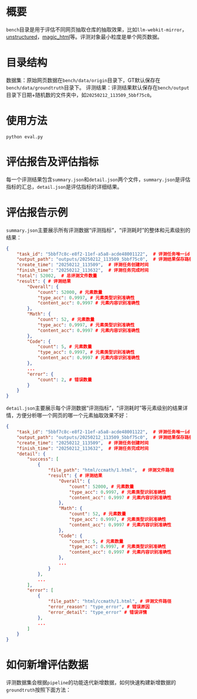 # 概要

`bench`目录是用于评估不同网页抽取仓库的抽取效果，比如`llm-webkit-mirror`，[unstructured](https://github.com/Unstructured-IO/unstructured)，[magic_html](https://github.com/opendatalab/magic-html)等。评测对象最小粒度是单个网页数据。

# 目录结构

数据集：原始网页数据在`bench/data/origin`目录下，GT默认保存在`bench/data/groundtruth`目录下。
评测结果：评测结果默认保存在`bench/output`目录下日期+随机数的文件夹中，如`20250212_113509_5bbf75c0`。

# 使用方法

```
python eval.py
```

# 评估报告及评估指标

每一个评测结果包含`summary.json`和`detail.json`两个文件，`summary.json`是评估指标的汇总，`detail.json`是评估指标的详细结果。

# 评估报告示例

`summary.json`主要展示所有评测数据“评测指标”，“评测耗时”的整体和元素级别的结果：

```json
{
    "task_id": "5bbf7c8c-e8f2-11ef-a5a8-acde48001122",  # 评测任务唯一id
    "output_path": "outputs/20250212_113509_5bbf75c0",  # 评测结果保存路径
    "create_time": "20250212_113509",  # 评测任务创建时间
    "finish_time": "20250212_113632",  # 评测任务完成时间
    "total": 52002,  # 总评测文件数量
    "result": { # 评测结果
        "Overall": {
            "count": 52000, # 元素数量
            "type_acc": 0.9997, # 元素类型识别准确性
            "content_acc": 0.9997 # 元素内容识别准确性
        },
        "Math": {
            "count": 52, # 元素数量
            "type_acc": 0.9997, # 元素类型识别准确性
            "content_acc": 0.9997 # 元素内容识别准确性
        },
        "Code": {
            "count": 5, # 元素数量
            "type_acc": 0.9997, # 元素类型识别准确性
            "content_acc": 0.9997 # 元素内容识别准确性
        },
        ...
        "error": {
            "count": 2, # 错误数量
        }
    }
}
```

`detail.json`主要展示每个评测数据“评测指标”，“评测耗时”等元素级别的结果详情，方便分析哪一个网页的哪一个元素抽取效果不好：

```json
{
    "task_id": "5bbf7c8c-e8f2-11ef-a5a8-acde48001122",  # 评测任务唯一id
    "output_path": "outputs/20250212_113509_5bbf75c0",  # 评测结果保存路径
    "create_time": "20250212_113509",  # 评测任务创建时间
    "finish_time": "20250212_113632",  # 评测任务完成时间
    "detail": {
        "success": [
            {
                "file_path": "html/ccmath/1.html",  # 评测文件路径
                "result": { # 评测结果
                    "Overall": {
                        "count": 52000, # 元素数量
                        "type_acc": 0.9997, # 元素类型识别准确性
                        "content_acc": 0.9997 # 元素内容识别准确性
                    },
                    "Math": {
                        "count": 52, # 元素数量
                        "type_acc": 0.9997, # 元素类型识别准确性
                        "content_acc": 0.9997 # 元素内容识别准确性
                    },
                    "Code": {
                        "count": 5, # 元素数量
                        "type_acc": 0.9997, # 元素类型识别准确性
                        "content_acc": 0.9997 # 元素内容识别准确性
                    },
                    ...
                }
            },
            ...
        ],
        "error": [
            {
                "file_path": "html/ccmath/1.html", # 评测文件路径
                "error_reason": "type_error", # 错误原因
                "error_detail": "type_error" # 错误详情
            },
            ...
        ]
    }
}
```

# 如何新增评估数据

评测数据集会根据`pipeline`的功能迭代新增数据，如何快速构建新增数据的`groundtruth`按照下面方法：
